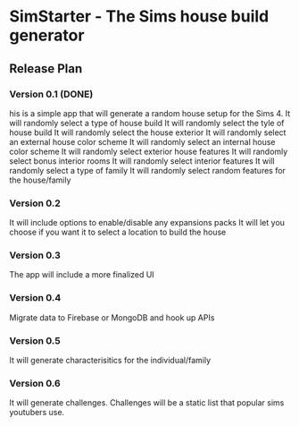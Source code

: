 # SimStarter - The Sims house build generator

## Release Plan

### Version 0.1 (DONE)
his is a simple app that will generate a random house setup for the Sims 4.
It will randomly select a type of house build
It will randomly select the tyle of house build
It will randomly select the house exterior
It will randomly select an external house color scheme
It will randomly select an internal house color scheme
It will randomly select exterior house features
It will randomly select bonus interior rooms
It will randomly select interior features
It will randomly select a type of family
It will randomly select random features for the house/family

### Version 0.2
It will include options to enable/disable any expansions packs
It will let you choose if you want it to select a location to build the house

### Version 0.3
The app will include a more finalized UI

### Version 0.4
Migrate data to Firebase or MongoDB and hook up APIs

### Version 0.5
It will generate characterisitics for the individual/family

### Version 0.6
It will generate challenges. Challenges will be a static list that popular sims youtubers use.